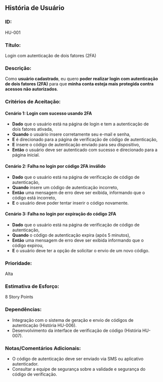 

## **História de Usuário**

### **ID:**  
HU-001

### **Título:**  
Login com autenticação de dois fatores (2FA)

### **Descrição:**  
Como **usuário cadastrado**, eu quero **poder realizar login com autenticação de dois fatores (2FA)** para que **minha conta esteja mais protegida contra acessos não autorizados**.

### **Critérios de Aceitação:**

#### Cenário 1: Login com sucesso usando 2FA
- **Dado** que o usuário está na página de login e tem a autenticação de dois fatores ativada,
- **Quando** o usuário insere corretamente seu e-mail e senha,
- **E** é direcionado para a página de verificação de código de autenticação,
- **E** insere o código de autenticação enviado para seu dispositivo,
- **Então** o usuário deve ser autenticado com sucesso e direcionado para a página inicial.

#### Cenário 2: Falha no login por código 2FA inválido
- **Dado** que o usuário está na página de verificação de código de autenticação,
- **Quando** insere um código de autenticação incorreto,
- **Então** uma mensagem de erro deve ser exibida, informando que o código está incorreto,
- **E** o usuário deve poder tentar inserir o código novamente.

#### Cenário 3: Falha no login por expiração do código 2FA
- **Dado** que o usuário está na página de verificação de código de autenticação,
- **Quando** o código de autenticação expira (após 5 minutos),
- **Então** uma mensagem de erro deve ser exibida informando que o código expirou,
- **E** o usuário deve ter a opção de solicitar o envio de um novo código.

### **Prioridade:**  
Alta

### **Estimativa de Esforço:**  
8 Story Points

### **Dependências:**  
- Integração com o sistema de geração e envio de códigos de autenticação (História HU-006).
- Desenvolvimento da interface de verificação de código (História HU-007).

### **Notas/Comentários Adicionais:**
- O código de autenticação deve ser enviado via SMS ou aplicativo autenticador.
- Consultar a equipe de segurança sobre a validade e segurança do código de verificação.
